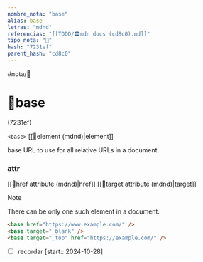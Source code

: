 ```yaml
---
nombre_nota: "base"
alias: base
letras: "mdnd"
referencias: "[[TODO/🏛️mdn docs (cd8c0).md]]"
tipo_nota: "📑"
hash: "7231ef"
parent_hash: "cd8c0"
---
```


#nota/📑

# 📑base
<div class="hash">(7231ef)</div>

`<base>`
[[📑element (mdnd)|element]]

base URL to use for all relative URLs in a document. 

### attr
[[📑href attribute (mdnd)|href]]
[[📑target attribute (mdnd)|target]]

> [!NOTE] 
There can be only one such element in a document.


```html
<base href="https://www.example.com/" />
<base target="_blank" />
<base target="_top" href="https://example.com/" />
```


- [ ] recordar  [start:: 2024-10-28]
